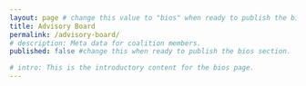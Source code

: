 ```yaml
---
layout: page # change this value to "bios" when ready to publish the bio section.
title: Advisory Board
permalink: /advisory-board/
# description: Meta data for coalition members.
published: false #change this when ready to publish the bios section.

# intro: This is the introductory content for the bios page.
---
```

